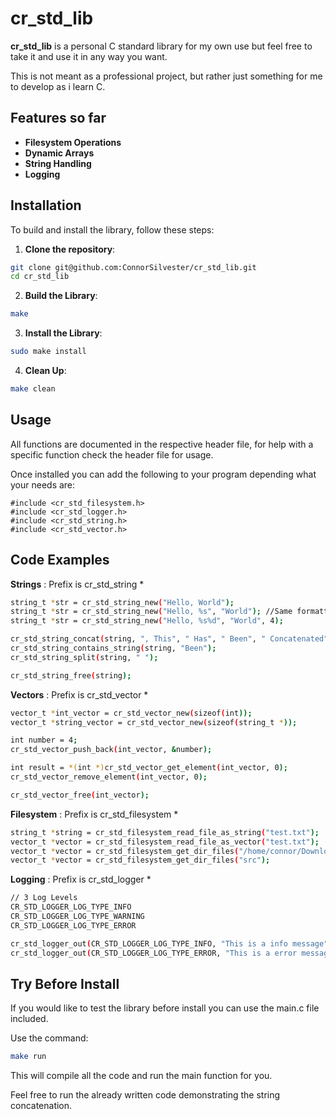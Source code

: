 # cr_std_lib

**cr_std_lib** is a personal C standard library for my own use but feel free to take it and use it in any way you want.

This is not meant as a professional project, but rather just something for me to develop as i learn C.

## Features so far
- **Filesystem Operations**
- **Dynamic Arrays**
- **String Handling**
- **Logging**

## Installation
To build and install the library, follow these steps:

1. **Clone the repository**:
```bash
git clone git@github.com:ConnorSilvester/cr_std_lib.git
cd cr_std_lib
```
2. **Build the Library**:
```bash 
make
```
3. **Install the Library**:
```bash 
sudo make install
```
4. **Clean Up**:
```bash 
make clean
```

## Usage
All functions are documented in the respective header file, for help with a specific function check the header file for usage.

Once installed you can add the following to your program depending what your needs are:

```
#include <cr_std_filesystem.h>
#include <cr_std_logger.h>
#include <cr_std_string.h>
#include <cr_std_vector.h>
```

## Code Examples

**Strings** : Prefix is cr_std_string *
```bash
string_t *str = cr_std_string_new("Hello, World");
string_t *str = cr_std_string_new("Hello, %s", "World"); //Same formatting as printf
string_t *str = cr_std_string_new("Hello, %s%d", "World", 4);
```
```bash
cr_std_string_concat(string, ", This", " Has", " Been", " Concatenated"); //Works with any amount of arguments.
cr_std_string_contains_string(string, "Been");
cr_std_string_split(string, " ");

cr_std_string_free(string);
```

**Vectors** : Prefix is cr_std_vector *
```bash
vector_t *int_vector = cr_std_vector_new(sizeof(int));
vector_t *string_vector = cr_std_vector_new(sizeof(string_t *));
```
```bash
int number = 4;
cr_std_vector_push_back(int_vector, &number);

int result = *(int *)cr_std_vector_get_element(int_vector, 0);
cr_std_vector_remove_element(int_vector, 0);

cr_std_vector_free(int_vector);
```

**Filesystem** : Prefix is cr_std_filesystem *
```bash
string_t *string = cr_std_filesystem_read_file_as_string("test.txt");
vector_t *vector = cr_std_filesystem_read_file_as_vector("test.txt");
vector_t *vector = cr_std_filesystem_get_dir_files("/home/connor/Downloads");
vector_t *vector = cr_std_filesystem_get_dir_files("src");
```

**Logging** : Prefix is cr_std_logger *
```bash
// 3 Log Levels
CR_STD_LOGGER_LOG_TYPE_INFO 
CR_STD_LOGGER_LOG_TYPE_WARNING
CR_STD_LOGGER_LOG_TYPE_ERROR
```

```bash
cr_std_logger_out(CR_STD_LOGGER_LOG_TYPE_INFO, "This is a info message");
cr_std_logger_out(CR_STD_LOGGER_LOG_TYPE_ERROR, "This is a error message with filename : %s", file_name); //Same formatting as printf
```

## Try Before Install
If you would like to test the library before install you can use the main.c file included.

Use the command:
```bash 
make run
```

This will compile all the code and run the main function for you. 

Feel free to run the already written code demonstrating the string concatenation.
